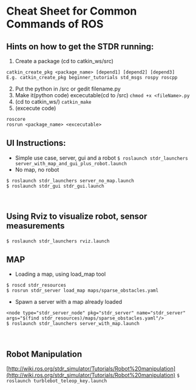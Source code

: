 # Cheat Sheet for Common Commands of ROS
## Hints on how to get the STDR running:
1. Create a package (cd to catkin_ws/src)
```
catkin_create_pkg <package_name> [depend1] [depend2] [depend3]
E.g. catkin_create_pkg beginner_tutorials std_msgs rospy roscpp
```
2. Put the python in <pkg>/src or gedit filename.py
3. Make it(python code) excecutable(cd to <pkg>/src)
`chmod +x <fileName>.py`
4. (cd to catkin_ws/)
`catkin_make`
5. (excecute code)
```
roscore
rosrun <package_name> <excecutable>
```

## UI Instructions:
- Simple use case, server, gui and a robot
`$ roslaunch stdr_launchers server_with_map_and_gui_plus_robot.launch`
- No map, no robot
```
$ roslaunch stdr_launchers server_no_map.launch
$ roslaunch stdr_gui stdr_gui.launch
```
 
## Using Rviz to visualize robot, sensor measurements
`$ roslaunch stdr_launchers rviz.launch`
 
## MAP
- Loading a map, using load_map tool
```
$ roscd stdr_resources
$ rosrun stdr_server load_map maps/sparse_obstacles.yaml
```
- Spawn a server with a map already loaded
```
<node type="stdr_server_node" pkg="stdr_server" name="stdr_server" args="$(find stdr_resources)/maps/sparse_obstacles.yaml"/>
$ roslaunch stdr_launchers server_with_map.launch
```
 
## Robot Manipulation
[http://wiki.ros.org/stdr_simulator/Tutorials/Robot%20manipulation](http://wiki.ros.org/stdr_simulator/Tutorials/Robot%20manipulation)
`$ roslaunch turblebot_teleop_key.launch`
